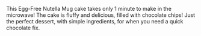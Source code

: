 This Egg-Free Nutella Mug cake takes only 1 minute to make in the microwave! The cake is fluffy and delicious, filled with chocolate chips! Just the perfect dessert, with simple ingredients, for when you need a quick chocolate fix.